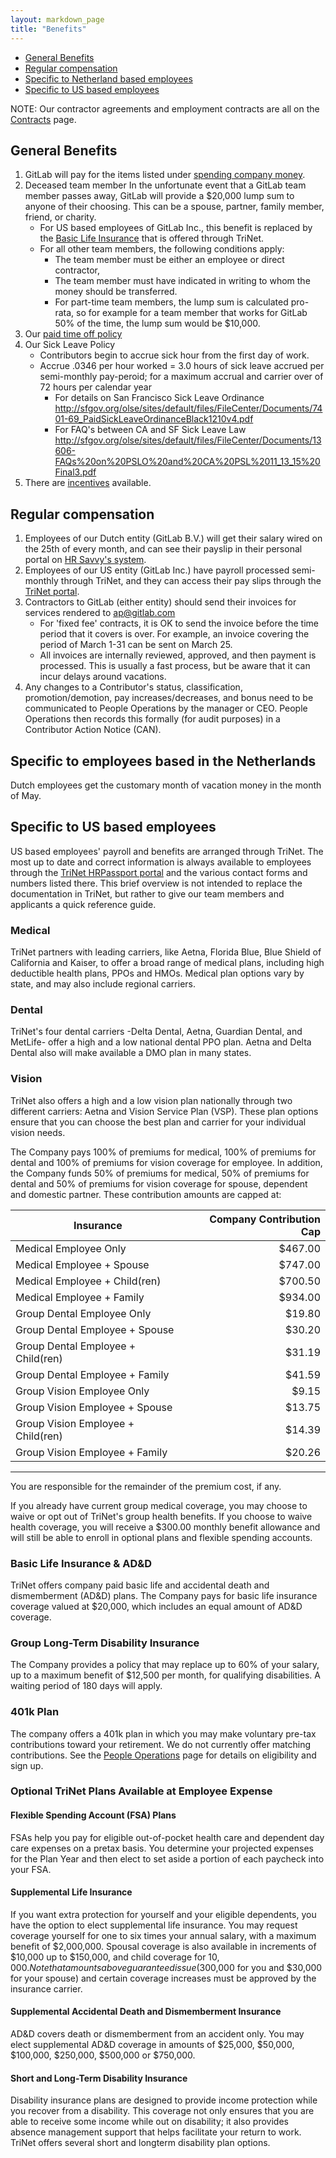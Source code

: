 ```yaml
---
layout: markdown_page
title: "Benefits"
---
```


* [General Benefits](#general-benefits)
* [Regular compensation](#regular-compensation)
* [Specific to Netherland based employees](#nl-specific-benefits)
* [Specific to US based employees](#us-specific-benefits)

NOTE: Our contractor agreements and employment contracts are all on the [Contracts](https://about.gitlab.com/handbook/contracts/) page.


## General Benefits <a name="general-benefits"></a>

1. GitLab will pay for the items listed under [spending company money](https://about.gitlab.com/handbook/#spending-company-money).
1.  Deceased team member
    In the unfortunate event that a GitLab team member passes away, GitLab will
    provide a $20,000 lump sum to anyone of their choosing. This can be a spouse,
    partner, family member, friend, or charity.
      * For US based employees of GitLab Inc., this benefit is replaced by the
        [Basic Life Insurance](#basic-life-ins) that is offered through TriNet.
      * For all other team members, the following conditions apply:
         * The team member must be either an employee or direct contractor,
         * The team member must have indicated in writing to whom the money
           should be transferred.
         * For part-time team members, the lump sum is calculated pro-rata, so
           for example for a team member that works for GitLab 50% of the time,
           the lump sum would be $10,000.
1. Our [paid time off policy](https://about.gitlab.com/handbook/#paid-time-off)
1. Our Sick Leave Policy 
    - Contributors begin to accrue sick hour from the first day of work. 
    - Accrue .0346 per hour worked = 3.0 hours of sick leave accrued per semi-monthly pay-peroid; 
      for a maximum accrual and carrier over of 72 hours per calendar year
      * For details on San Francisco Sick Leave Ordinance http://sfgov.org/olse/sites/default/files/FileCenter/Documents/7401-69_PaidSickLeaveOrdinanceBlack1210v4.pdf
      * For FAQ's between CA and SF Sick Leave Law http://sfgov.org/olse/sites/default/files/FileCenter/Documents/13606-FAQs%20on%20PSLO%20and%20CA%20PSL%2011_13_15%20Final3.pdf
1. There are [incentives](https://about.gitlab.com/handbook/#incentives) available.

## Regular compensation <a name="regular-compensation"></a>

1. Employees of our Dutch entity (GitLab B.V.) will get their salary wired on the 25th of every month, and can see their payslip in their personal portal on [HR Savvy's system](https://hr-savvy.nmbrs.nl/).
1. Employees of our US entity (GitLab Inc.) have payroll processed semi-monthly through TriNet, and they can access their pay slips through the [TriNet portal](https://www.hrpassport.com).
1. Contractors to GitLab (either entity) should send their invoices for services rendered to ap@gitlab.com
   * For 'fixed fee' contracts, it is OK to send the invoice before the time period
   that it covers is over. For example, an invoice covering the period of March 1-31 can be sent on March 25.
   * All invoices are internally reviewed, approved, and then payment is processed.
   This is usually a fast process, but be aware that it can incur delays around vacations.
1. Any changes to a Contributor's status, classification, promotion/demotion, 
    pay increases/decreases, and bonus need to be communicated to People Operations 
    by the manager or CEO. People Operations then records this formally (for audit purposes) 
    in a Contributor Action Notice (CAN).


## Specific to employees based in the Netherlands <a name="nl-specific-benefits"></a>

Dutch employees get the customary month of vacation money in the month of May.

## Specific to US based employees <a name="us-specific-benefits"></a>

US based employees' payroll and benefits are arranged through TriNet. The most up
to date and correct information is always available to employees through the
[TriNet HRPassport portal](https://www.hrpassport.com) and the various contact forms
and numbers listed there. This brief overview is not intended to replace the
documentation in TriNet, but rather to give our team members and applicants a
quick reference guide.

### Medical

TriNet partners with leading carriers, like Aetna, Florida Blue, Blue Shield of
California and Kaiser, to offer a broad range of medical plans, including high
deductible health plans, PPOs and HMOs. Medical plan options vary by state, and
may also include regional carriers.

### Dental

TriNet's four dental carriers -Delta Dental, Aetna, Guardian Dental, and MetLife-
offer a high and a low national dental PPO plan. Aetna and Delta Dental also
will make available a DMO plan in many states.

### Vision

TriNet also offers a high and a low vision plan nationally through two different
carriers: Aetna and Vision Service Plan (VSP). These plan options ensure that
you can choose the best plan and carrier for your individual vision needs.

The Company pays 100% of premiums for medical, 100% of premiums for dental and
100% of premiums for vision coverage for employee. In addition, the Company
funds 50% of premiums for medical, 50% of premiums for dental and 50% of premiums
for vision coverage for spouse, dependent and domestic partner. These contribution
amounts are capped at:

| Insurance                          | Company Contribution Cap |
| ---------------------------------- | -----------------------: |
| Medical Employee Only              |                  $467.00 |
| Medical Employee + Spouse          |                  $747.00 |
| Medical Employee + Child(ren)      |                  $700.50 |
| Medical Employee + Family          |                  $934.00 |
| Group Dental Employee Only         |                   $19.80 |
| Group Dental Employee + Spouse     |                   $30.20 |
| Group Dental Employee + Child(ren) |                   $31.19 |
| Group Dental Employee + Family     |                   $41.59 |
| Group Vision Employee Only         |                    $9.15 |
| Group Vision Employee + Spouse     |                   $13.75 |
| Group Vision Employee + Child(ren) |                   $14.39 |
| Group Vision Employee + Family     |                   $20.26 |

---

You are responsible for the remainder of the premium cost, if any.

If you already have current group medical coverage, you may choose to waive or
opt out of TriNet's group health benefits. If you choose to waive health coverage,
you will receive a $300.00 monthly benefit allowance and will still be able to
enroll in optional plans and flexible spending accounts.

### Basic Life Insurance & AD&D<a name="basic-life-ins"></a>

TriNet offers company paid basic life and accidental death and dismemberment (AD&D)
plans. The Company pays for basic life insurance coverage valued at $20,000, which
includes an equal amount of AD&D coverage.

### Group Long-Term Disability Insurance

The Company provides a policy that may replace up to 60% of your salary, up to
a maximum benefit of $12,500 per month, for qualifying disabilities. A waiting
period of 180 days will apply.

### 401k Plan

The company offers a 401k plan in which you may make voluntary pre-tax contributions
toward your retirement. We do not currently offer matching contributions. See the 
[People Operations](https://about.gitlab.com/handbook/people-operations/) page for 
details on eligibility and sign up.


### Optional TriNet Plans Available at Employee Expense

#### Flexible Spending Account (FSA) Plans

FSAs help you pay for eligible out-of-pocket health care and dependent day care expenses
on a pretax basis. You determine your projected expenses for the Plan Year and then
elect to set aside a portion of each paycheck into your FSA.

#### Supplemental Life Insurance

If you want extra protection for yourself and your eligible dependents, you have
the option to elect supplemental life insurance. You may request coverage yourself
for one to six times your annual salary, with a maximum benefit of $2,000,000.
Spousal coverage is also available in increments of $10,000 up to $150,000, and
child coverage for $10,000. Note that amounts above guaranteed issue
($300,000 for you and $30,000 for your spouse) and certain coverage increases
must be approved by the insurance carrier.

#### Supplemental Accidental Death and Dismemberment Insurance

AD&D covers death or dismemberment from an accident only. You may elect supplemental
AD&D coverage in amounts of $25,000, $50,000, $100,000, $250,000, $500,000 or $750,000.

#### Short and Long-Term Disability Insurance

Disability insurance plans are designed to provide income protection while you recover
from a disability. This coverage not only ensures that you are able to receive some
income while out on disability; it also provides absence management support that helps
facilitate your return to work. TriNet offers several short and longterm disability
plan options.